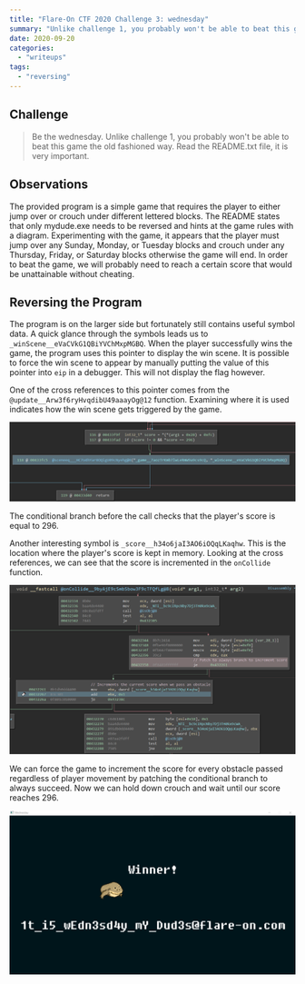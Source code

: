 ```yaml
---
title: "Flare-On CTF 2020 Challenge 3: wednesday"
summary: "Unlike challenge 1, you probably won't be able to beat this game the old fashioned way."
date: 2020-09-20
categories:
  - "writeups"
tags:
  - "reversing"
---
```


## Challenge

> Be the wednesday.
> Unlike challenge 1, you probably won't be able to beat this game the old fashioned way.
> Read the README.txt file, it is very important.

## Observations

The provided program is a simple game that requires the player to either jump over or crouch under different lettered blocks.
The README states that only mydude.exe needs to be reversed and hints at the game rules with a diagram.
Experimenting with the game, it appears that the player must jump over any Sunday, Monday, or Tuesday blocks and crouch under any Thursday, Friday, or Saturday blocks otherwise the game will end.
In order to beat the game, we will probably need to reach a certain score that would be unattainable without cheating.

## Reversing the Program

The program is on the larger side but fortunately still contains useful symbol data.
A quick glance through the symbols leads us to `_winScene__eVaCVkG1QBiYVChMxpMGBQ`.
When the player successfully wins the game, the program uses this pointer to display the win scene.
It is possible to force the win scene to appear by manually putting the value of this pointer into `eip` in a debugger.
This will not display the flag however.

One of the cross references to this pointer comes from the `@update__Arw3f6ryHvqdibU49aaayOg@12` function.
Examining where it is used indicates how the win scene gets triggered by the game.

![score](https://raw.githubusercontent.com/starfleetcadet75/writeups/master/2020-Flareon-CTF/wednesday/score.png)

The conditional branch before the call checks that the player's score is equal to 296.

Another interesting symbol is `_score__h34o6jaI3AO6iOQqLKaqhw`.
This is the location where the player's score is kept in memory.
Looking at the cross references, we can see that the score is incremented in the `onCollide` function.

![score_increment](https://raw.githubusercontent.com/starfleetcadet75/writeups/master/2020-Flareon-CTF/wednesday/score_increment.PNG)

We can force the game to increment the score for every obstacle passed regardless of player movement by patching the conditional branch to always succeed.
Now we can hold down crouch and wait until our score reaches 296.

![flag](https://raw.githubusercontent.com/starfleetcadet75/writeups/master/2020-Flareon-CTF/wednesday/flag.png)
